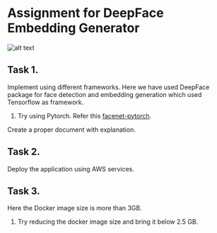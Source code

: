 # Assignment for DeepFace Embedding Generator

![alt text](https://github.com/Rishav-hub/face_auth_dev/blob/b440f8d95722e3c26a917011a3f89c7aed7b711a/docs/68747470733a2f2f696e6575726f6e2e61692f696d616765732f696e6575726f6e2d6c6f676f2e706e67.png?raw=true)

## Task 1.

Implement using different frameworks. Here we have used DeepFace package for face detection and embedding generation which used Tensorflow as framework.

1. Try using Pytorch. Refer this [facenet-pytorch](https://github.com/timesler/facenet-pytorch).

Create a proper document with explanation.

## Task 2.

Deploy the application using AWS services.

## Task 3.

Here the Docker image size is more than 3GB.

1. Try reducing the docker image size and bring it below 2.5 GB.